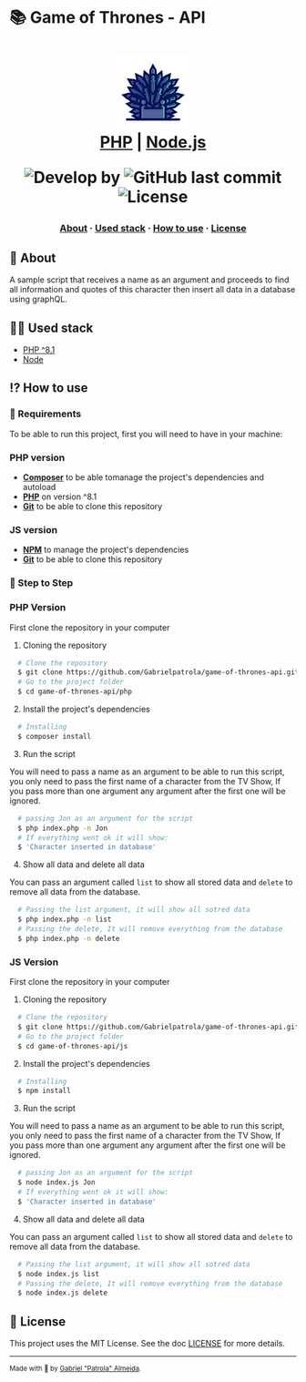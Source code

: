 # 📚 Game of Thrones - API

<h1 align="center">
    <img alt="Game Of Thrones" src="assets/icon.png" height="128px" />
    <br/>
  <a href="https://nodejs.org/en/" target="_blank" rel="noopener">PHP</a> | <a href="https://www.php.net/docs.php" target="_blank" rel="noopener">Node.js</a>

<p align="center">
  <img alt="Develop by" src="https://img.shields.io/badge/Develop%20by-Gabriel%20Patrola-blue?style=flat&logo=Awesome-Lists">
  <img alt="GitHub last commit" src="https://img.shields.io/github/last-commit/gabrielpatrola/game-of-thrones-api?color=informational&style=flat&logo=GitHub-Actions">
  <img alt="License" src="https://img.shields.io/github/license/gabrielpatrola/game-of-thrones-api?&style=flat&logo=Google-Sheets">
<p>

<h3 align="center">
  <a href="#-about">About</a>
  <span> · </span>
  <a href="#-used-stack">Used stack</a>
  <span> · </span>
  <a href="#-how-to-use">How to use</a>
  <span> · </span>
  <a href="#-license">License</a>
</h3>

## 💭 About

A sample script that receives a name as an argument and proceeds to find all information and quotes of this character then insert all data in a database using graphQL.

## 👨‍💻 Used stack

- <a href="https://www.php.net/docs.php" target="_blank" rel="noopener">PHP ^8.1</a>
- <a href="https://nodejs.org/en/" target="_blank" rel="noopener">Node</a>

## ⁉ How to use

### 🤔 Requirements

To be able to run this project, first you will need to have in your machine:

### PHP version

- **<a href="https://getcomposer.org" target="_blank" rel="noopener">Composer</a>** to be able tomanage the project's dependencies and autoload
- **<a href="https://www.php.net/downloads" target="_blank" rel="noopener">PHP</a>** on version ^8.1
- **<a href="https://git-scm.com/downloads" target="_blank" rel="noopener">Git</a>** to be able to clone this repository

### JS version

- **<a href="https://www.npmjs.com/" target="_blank" rel="noopener">NPM</a>** to manage the project's dependencies
- **<a href="https://git-scm.com/downloads" target="_blank" rel="noopener">Git</a>** to be able to clone this repository

### 📝 Step to Step

### PHP Version
First clone the repository in your computer

1. Cloning the repository

```sh
  # Clone the repository
  $ git clone https://github.com/Gabrielpatrola/game-of-thrones-api.git
  # Go to the project folder
  $ cd game-of-thrones-api/php
```

2. Install the project's dependencies

```sh
  # Installing
  $ composer install
```

3. Run the script

You will need to pass a name as an argument to be able to run this script, you only need to pass the first name of a character from the TV Show, If you pass more than one argument any argument after the first one will be ignored.

```sh
  # passing Jon as an argument for the script
  $ php index.php -n Jon
  # If everything went ok it will show:
  $ 'Character inserted in database'
```

4. Show all data and delete all data

You can pass an argument called `list` to show all stored data and `delete` to remove all data from the database.

```sh
  # Passing the list argument, it will show all sotred data
  $ php index.php -n list
  # Passing the delete, It will remove everything from the database
  $ php index.php -n delete
```

### JS Version

First clone the repository in your computer

1. Cloning the repository

```sh
  # Clone the repository
  $ git clone https://github.com/Gabrielpatrola/game-of-thrones-api.git
  # Go to the project folder
  $ cd game-of-thrones-api/js
```

2. Install the project's dependencies

```sh
  # Installing
  $ npm install
```

3. Run the script

You will need to pass a name as an argument to be able to run this script, you only need to pass the first name of a character from the TV Show, If you pass more than one argument any argument after the first one will be ignored.

```sh
  # passing Jon as an argument for the script
  $ node index.js Jon
  # If everything went ok it will show:
  $ 'Character inserted in database'
```

4. Show all data and delete all data

You can pass an argument called `list` to show all stored data and `delete` to remove all data from the database.

```sh
  # Passing the list argument, it will show all sotred data
  $ node index.js list
  # Passing the delete, It will remove everything from the database
  $ node index.js delete
```

## 📃 License

This project uses the MIT License. See the doc [LICENSE](/LICENSE) for more details.

---

<sup> Made with 💙 by <a href="https://github.com/Gabrielpatrola" target="_blank" rel="noopener">Gabriel "Patrola" Almeida</a>.</sup>
